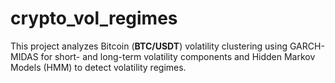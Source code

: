 # crypto_vol_regimes
This project analyzes Bitcoin (**BTC/USDT**) volatility clustering using GARCH-MIDAS for short- and long-term volatility components and Hidden Markov Models (HMM) to detect volatility regimes.
